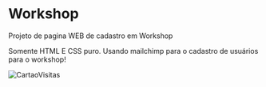 # Workshop
Projeto de pagina WEB de cadastro em Workshop

Somente HTML E CSS puro. Usando mailchimp para o cadastro de usuários para o workshop!

![CartaoVisitas](https://user-images.githubusercontent.com/80079246/116181048-4e3e4e00-a6f0-11eb-9427-cf8395cfbac6.jpg)
